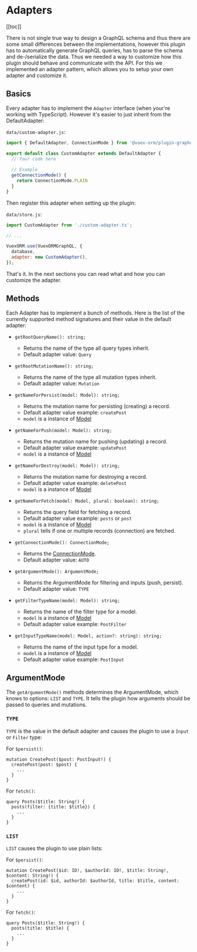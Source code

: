 # Adapters

[[toc]]

There is not single true way to design a GraphQL schema and thus there are 
some small differences between the implementations, however this plugin has to automatically
generate GraphQL queries, has to parse the schema and de-/serialize the data. Thus we needed a way
to customize how this plugin should behave and communicate with the API. For this we implemented an
adapter pattern, which allows you to setup your own adapter and customize it.


## Basics

Every adapter has to implement the `Adapter` interface (when your're working with TypeScript).
However it's easier to just inherit from the DefaultAdapter:

`data/custom-adapter.js`:
```javascript
import { DefaultAdapter, ConnectionMode } from '@vuex-orm/plugin-graphql';

export default class CustomAdapter extends DefaultAdapter {
  // Your code here
  
  // Example
  getConnectionMode() {
    return ConnectionMode.PLAIN
  }
}
``` 

Then register this adapter when setting up the plugin:

`data/store.js`:
```javascript
import CustomAdapter from './custom-adapter.ts'; 

// ...

VuexORM.use(VuexORMGraphQL, {
  database,
  adapter: new CustomAdapter(),
});
```


That's it. In the next sections you can read what and how you can customize the adapter.


## Methods

Each Adapter has to implement a bunch of methods. Here is the list of the currently supported
method signatures and their value in the default adapter:

- `getRootQueryName(): string;`
    - Returns the name of the type all query types inherit.
    - Default adapter value: `Query`

- `getRootMutationName(): string;`
    - Returns the name of the type all mutation types inherit.
    - Default adapter value: `Mutation`

- `getNameForPersist(model: Model): string;`
    - Returns the mutation name for persisting (creating) a record.
    - Default adapter value example: `createPost`
    - `model` is a instance of [Model](https://github.com/vuex-orm/plugin-graphql/blob/master/src/orm/model.ts)
    
- `getNameForPush(model: Model): string;`
    - Returns the mutation name for pushing (updating) a record.
    - Default adapter value example: `updatePost`
    - `model` is a instance of [Model](https://github.com/vuex-orm/plugin-graphql/blob/master/src/orm/model.ts)
   
- `getNameForDestroy(model: Model): string;`
    - Returns the mutation name for destroying a record.
    - Default adapter value example: `deletePost`
    - `model` is a instance of [Model](https://github.com/vuex-orm/plugin-graphql/blob/master/src/orm/model.ts)
   
- `getNameForFetch(model: Model, plural: boolean): string;`
    - Returns the query field for fetching a record.
    - Default adapter value example: `posts` or `post`
    - `model` is a instance of [Model](https://github.com/vuex-orm/plugin-graphql/blob/master/src/orm/model.ts)
    - `plural` tells if one or multiple records (connection) are fetched.

- `getConnectionMode(): ConnectionMode;`
    - Returns the [ConnectionMode](connection-mode.md).
    - Default adapter value: `AUTO`

- `getArgumentMode(): ArgumentMode;`
    - Returns the ArgumentMode for filtering and inputs (push, persist).
    - Default adapter value: `TYPE`

- `getFilterTypeName(model: Model): string;`
    - Returns the name of the filter type for a model.
    - `model` is a instance of [Model](https://github.com/vuex-orm/plugin-graphql/blob/master/src/orm/model.ts)
    - Default adapter value example: `PostFilter`
    
- `getInputTypeName(model: Model, action?: string): string;`
    - Returns the name of the input type for a model.
    - `model` is a instance of [Model](https://github.com/vuex-orm/plugin-graphql/blob/master/src/orm/model.ts)
    - Default adapter value example: `PostInput`


## ArgumentMode

The `getArgumentMode()` methods determines the ArgumentMode, which knows to options: `LIST` and `TYPE`.
It tells the plugin how arguments should be passed to queries and mutations.


### `TYPE`

`TYPE` is the value in the default adapter and causes the plugin to use a `Input` or `Filter` type:

For `$persist()`:
```
mutation CreatePost($post: PostInput!) {
  createPost(post: $post) {
    ...
  }
}
```

For `fetch()`:
```
query Posts($title: String!) {
  posts(filter: {title: $title}) {
    ...
  }
}
```


### `LIST`

`LIST` causes the plugin to use plain lists:

For `$persist()`:
```
mutation CreatePost($id: ID!, $authorId: ID!, $title: String!, $content: String!) {
  createPost(id: $id, authorId: $authorId, title: $title, content: $content) {
    ...
  }
}
```

For `fetch()`:
```
query Posts($title: String!) {
  posts(title: $title) {
    ...
  }
}
```
